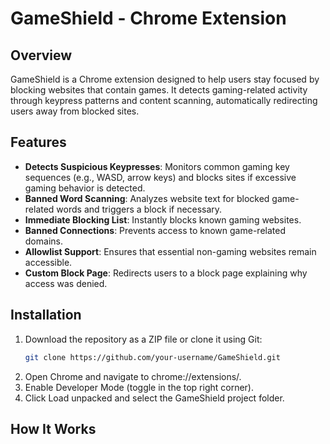 # GameShield - Chrome Extension

## Overview
GameShield is a Chrome extension designed to help users stay focused by blocking websites that contain games. It detects gaming-related activity through keypress patterns and content scanning, automatically redirecting users away from blocked sites.

## Features
- **Detects Suspicious Keypresses**: Monitors common gaming key sequences (e.g., WASD, arrow keys) and blocks sites if excessive gaming behavior is detected.
- **Banned Word Scanning**: Analyzes website text for blocked game-related words and triggers a block if necessary.
- **Immediate Blocking List**: Instantly blocks known gaming websites.
- **Banned Connections**: Prevents access to known game-related domains.
- **Allowlist Support**: Ensures that essential non-gaming websites remain accessible.
- **Custom Block Page**: Redirects users to a block page explaining why access was denied.

## Installation
1. Download the repository as a ZIP file or clone it using Git:
   ```bash
   git clone https://github.com/your-username/GameShield.git
   ```
2. Open Chrome and navigate to chrome://extensions/.
3. Enable Developer Mode (toggle in the top right corner).
4. Click Load unpacked and select the GameShield project folder.

## How It Works
